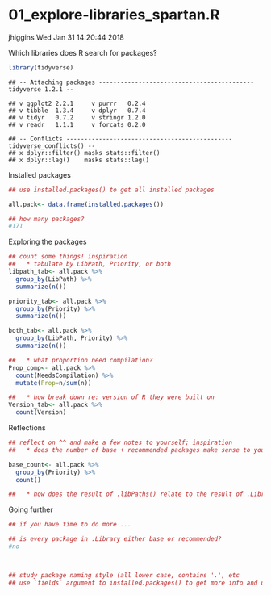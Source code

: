 01\_explore-libraries\_spartan.R
================
jhiggins
Wed Jan 31 14:20:44 2018

Which libraries does R search for packages?

``` r
library(tidyverse)
```

    ## -- Attaching packages ------------------------------------------- tidyverse 1.2.1 --

    ## v ggplot2 2.2.1     v purrr   0.2.4
    ## v tibble  1.3.4     v dplyr   0.7.4
    ## v tidyr   0.7.2     v stringr 1.2.0
    ## v readr   1.1.1     v forcats 0.2.0

    ## -- Conflicts ---------------------------------------------- tidyverse_conflicts() --
    ## x dplyr::filter() masks stats::filter()
    ## x dplyr::lag()    masks stats::lag()

Installed packages

``` r
## use installed.packages() to get all installed packages

all.pack<- data.frame(installed.packages())

## how many packages?
#171
```

Exploring the packages

``` r
## count some things! inspiration
##   * tabulate by LibPath, Priority, or both
libpath_tab<- all.pack %>% 
  group_by(LibPath) %>% 
  summarize(n())

priority_tab<- all.pack %>% 
  group_by(Priority) %>% 
  summarize(n())

both_tab<- all.pack %>% 
  group_by(LibPath, Priority) %>% 
  summarize(n())

##   * what proportion need compilation?
Prop_comp<- all.pack %>% 
  count(NeedsCompilation) %>% 
  mutate(Prop=n/sum(n))

##   * how break down re: version of R they were built on
Version_tab<- all.pack %>% 
  count(Version) 
```

Reflections

``` r
## reflect on ^^ and make a few notes to yourself; inspiration
##   * does the number of base + recommended packages make sense to you?

base_count<- all.pack %>% 
  group_by(Priority) %>% 
  count()

##   * how does the result of .libPaths() relate to the result of .Library?
```

Going further

``` r
## if you have time to do more ...

## is every package in .Library either base or recommended?
#no



## study package naming style (all lower case, contains '.', etc
## use `fields` argument to installed.packages() to get more info and use it!
```
